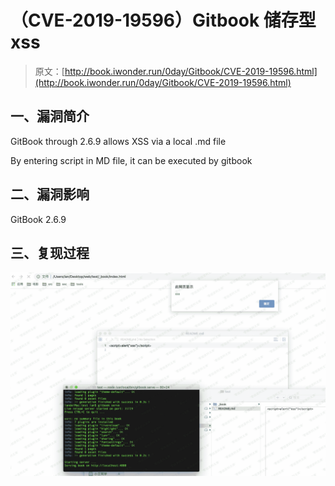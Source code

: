 # （CVE-2019-19596）Gitbook 储存型 xss

> 原文：[http://book.iwonder.run/0day/Gitbook/CVE-2019-19596.html](http://book.iwonder.run/0day/Gitbook/CVE-2019-19596.html)

## 一、漏洞简介

GitBook through 2.6.9 allows XSS via a local .md file

By entering script in MD file, it can be executed by gitbook

## 二、漏洞影响

GitBook 2.6.9

## 三、复现过程

![image](img/bfaf9a43e76c9163eae2d7f9745b76ce.png)

